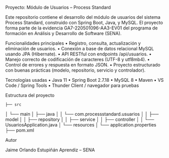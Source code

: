Proyecto: Módulo de Usuarios – Process Standard

Este repositorio contiene el desarrollo del módulo de usuarios del sistema Process Standard, construido con Spring Boot, Java, y MySQL. El proyecto forma parte de la evidencia GA7-220501096-AA3-EV01 del programa de formación en Análisis y Desarrollo de Software (SENA).

Funcionalidades principales
	•	Registro, consulta, actualización y eliminación de usuarios.
	•	Conexión a base de datos relacional MySQL usando JPA (Hibernate).
	•	API RESTful con endpoints /api/usuarios.
	•	Manejo correcto de codificación de caracteres (UTF-8 y utf8mb4).
	•	Control de errores y respuesta en formato JSON.
	•	Proyecto estructurado con buenas prácticas (modelo, repositorio, servicio y controlador).

Tecnologías usadas
	•	Java 11
	•	Spring Boot 2.7.18
	•	MySQL 8
	•	Maven
	•	VS Code / Spring Tools
	•	Thunder Client / navegador para pruebas

Estructura del proyecto

    ├── src
│   └── main
│       ├── java
│       │   └── com.processstandard.usuarios
│       │       ├── model
│       │       ├── repository
│       │       ├── service
│       │       ├── controller
│       │       └── UsuariosApplication.java
│       └── resources
│           └── application.properties
├── pom.xml

Autor

Jaime Orlando Estupiñán
Aprendiz – SENA

